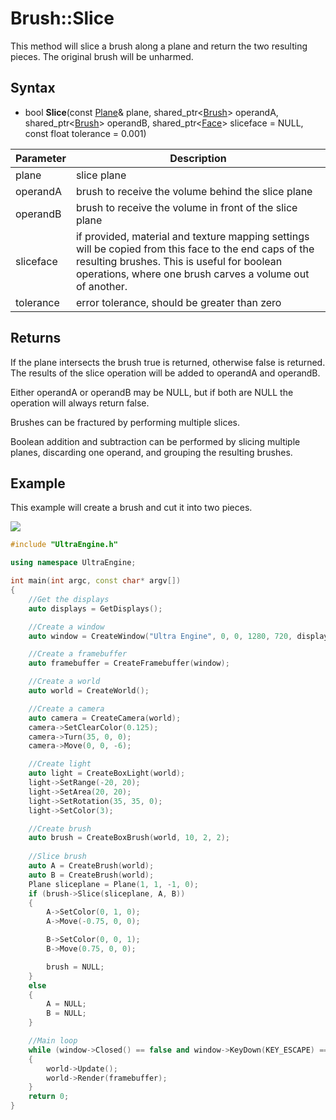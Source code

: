 # Brush::Slice

This method will slice a brush along a plane and return the two resulting pieces. The original brush will be unharmed.

## Syntax

- bool **Slice**(const [Plane](Plane.md)& plane, shared_ptr<[Brush](Brush.md)> operandA, shared_ptr<[Brush](Brush.md)> operandB, shared_ptr<[Face](Face.md)> sliceface = NULL, const float tolerance = 0.001)

| Parameter | Description |
|---|---|
| plane | slice plane |
| operandA | brush to receive the volume behind the slice plane |
| operandB | brush to receive the volume in front of the slice plane |
| sliceface | if provided, material and texture mapping settings will be copied from this face to the end caps of the resulting brushes. This is useful for boolean operations, where one brush carves a volume out of another.
| tolerance | error tolerance, should be greater than zero |

## Returns

If the plane intersects the brush true is returned, otherwise false is returned. The results of the slice operation will be added to operandA and operandB.

Either operandA or operandB may be NULL, but if both are NULL the operation will always return false.

Brushes can be fractured by performing multiple slices.

Boolean addition and subtraction can be performed by slicing multiple planes, discarding one operand, and grouping the resulting brushes.

## Example

This example will create a brush and cut it into two pieces.

![](https://github.com/UltraEngine/Documentation/raw/master/Images/brush_slice.jpg)

```c++
#include "UltraEngine.h"

using namespace UltraEngine;

int main(int argc, const char* argv[])
{
    //Get the displays
    auto displays = GetDisplays();

    //Create a window
    auto window = CreateWindow("Ultra Engine", 0, 0, 1280, 720, displays[0], WINDOW_CENTER | WINDOW_TITLEBAR);

    //Create a framebuffer
    auto framebuffer = CreateFramebuffer(window);

    //Create a world
    auto world = CreateWorld();

    //Create a camera    
    auto camera = CreateCamera(world);
    camera->SetClearColor(0.125);
    camera->Turn(35, 0, 0);
    camera->Move(0, 0, -6);

    //Create light
    auto light = CreateBoxLight(world);
    light->SetRange(-20, 20);
    light->SetArea(20, 20);
    light->SetRotation(35, 35, 0);
    light->SetColor(3);

    //Create brush
    auto brush = CreateBoxBrush(world, 10, 2, 2);
    
    //Slice brush
    auto A = CreateBrush(world);
    auto B = CreateBrush(world);
    Plane sliceplane = Plane(1, 1, -1, 0);
    if (brush->Slice(sliceplane, A, B))
    {
        A->SetColor(0, 1, 0);
        A->Move(-0.75, 0, 0);

        B->SetColor(0, 0, 1);
        B->Move(0.75, 0, 0);

        brush = NULL;
    }
    else
    {
        A = NULL;
        B = NULL;
    }

    //Main loop
    while (window->Closed() == false and window->KeyDown(KEY_ESCAPE) == false)
    {
        world->Update();
        world->Render(framebuffer);
    }
    return 0;
}
```
